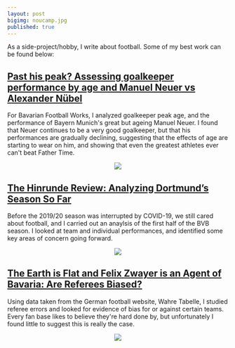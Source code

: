 ```yaml
---
layout: post
bigimg: noucamp.jpg
published: true
---
```


As a side-project/hobby, I write about football. Some of my best work can be found below:

## [Past his peak? Assessing goalkeeper performance by age and Manuel Neuer vs Alexander Nübel](https://www.bavarianfootballworks.com/2020/1/29/21112631/bayern-munich-manuel-neuer-peak-statistical-performance-analysis-goalkeeper-age-alexander-nubel)

For Bavarian Football Works, I analyzed goalkeeper peak age, and the performance of Bayern Munich's great but ageing Manuel Neuer. I found that Neuer continues to be a very good goalkeeper, but that his performances are gradually declining, suggesting that the effects of age are starting to wear on him, and showing that even the greatest athletes ever can't beat Father Time.

<div style="text-align:center"><img src="https://cdn.vox-cdn.com/thumbor/uwG03m_SPChTX1OTRcjBIm_6u9g=/0x0:1800x1200/1920x0/filters:focal(0x0:1800x1200):format(webp):no_upscale()/cdn.vox-cdn.com/uploads/chorus_asset/file/19654170/neuer_nubel.png"/></div>

## [The Hinrunde Review: Analyzing Dortmund’s Season So Far](https://www.fearthewall.com/2020/1/4/21049708/the-hinrunde-review-analyzing-dortmunds-season-so-far)

Before the 2019/20 season was interrupted by COVID-19, we still cared about football, and I carried out an anaylsis of the first half of the BVB season. I looked at team and individual performances, and identified some key areas of concern going forward.

<div style="text-align:center"><img src="https://cdn.vox-cdn.com/thumbor/D5wAFpz_DlqV7HNsFe2sEJat_Lk=/0x0:1800x1200/1920x0/filters:focal(0x0:1800x1200):format(webp):no_upscale()/cdn.vox-cdn.com/uploads/chorus_asset/file/19607138/playerxgxa.png"/></div>


## [The Earth is Flat and Felix Zwayer is an Agent of Bavaria: Are Referees Biased?](https://www.fearthewall.com/2019/9/2/20844855/the-earth-is-flat-and-felix-zwyer-is-an-agent-of-bavaria-are-referees-biased)

Using data taken from the German football website, Wahre Tabelle, I studied referee errors and looked for evidence of bias for or against certain teams. Every fan base likes to believe they're hard done by, but unfortunately I found little to suggest this is really the case.

<div style="text-align:center"><img src="https://cdn.vox-cdn.com/thumbor/_gpIaR5skUpdbUKOFT88SFw_wVo=/0x0:1400x1200/920x0/filters:focal(0x0:1400x1200):format(webp):no_upscale()/cdn.vox-cdn.com/uploads/chorus_asset/file/19161141/corrected_goals.png"/></div>